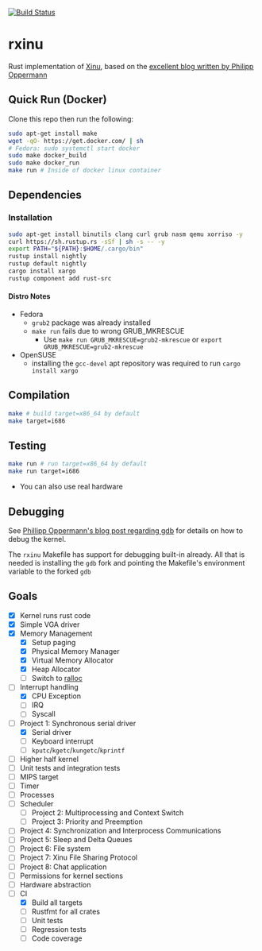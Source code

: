 [![Build Status](https://travis-ci.org/robert-w-gries/rxinu.svg?branch=master)](https://travis-ci.org/robert-w-gries/rxinu)

# rxinu
Rust implementation of [Xinu](https://github.com/xinu-os/xinu), based on the [excellent blog written by Philipp Oppermann](https://os.phil-opp.com/)

## Quick Run (Docker)

Clone this repo then run the following:

```bash
sudo apt-get install make
wget -qO- https://get.docker.com/ | sh
# Fedora: sudo systemctl start docker
sudo make docker_build
sudo make docker_run
make run # Inside of docker linux container
```

## Dependencies

### Installation

```bash
sudo apt-get install binutils clang curl grub nasm qemu xorriso -y
curl https://sh.rustup.rs -sSf | sh -s -- -y
export PATH="${PATH}:$HOME/.cargo/bin"
rustup install nightly
rustup default nightly
cargo install xargo
rustup component add rust-src
```

#### Distro Notes

* Fedora
  * `grub2` package was already installed
  * `make run` fails due to wrong GRUB_MKRESCUE
    * Use `make run GRUB_MKRESCUE=grub2-mkrescue` or `export GRUB_MKRESCUE=grub2-mkrescue`
* OpenSUSE
  * installing the `gcc-devel` apt repository was required to run `cargo install xargo`

## Compilation

```bash
make # build target=x86_64 by default
make target=i686
```

## Testing

```bash
make run # run target=x86_64 by default
make run target=i686
```

* You can also use real hardware

## Debugging

See [Phillipp Oppermann's blog post regarding gdb](https://os.phil-opp.com/set-up-gdb/) for details on how to debug the kernel.

The `rxinu` Makefile has support for debugging built-in already. All that is needed is installing the `gdb` fork and pointing the Makefile's environment variable to the forked `gdb`

## Goals

- [x] Kernel runs rust code
- [x] Simple VGA driver
- [x] Memory Management
  - [x] Setup paging
  - [x] Physical Memory Manager
  - [x] Virtual Memory Allocator
  - [x] Heap Allocator
  - [ ] Switch to [ralloc](https://github.com/redox-os/ralloc)
- [ ] Interrupt handling
  - [x] CPU Exception
  - [ ] IRQ
  - [ ] Syscall
- [ ] Project 1: Synchronous serial driver
  - [x] Serial driver
  - [ ] Keyboard interrupt
  - [ ] `kputc`/`kgetc`/`kungetc`/`kprintf`
- [ ] Higher half kernel
- [ ] Unit tests and integration tests
- [ ] MIPS target
- [ ] Timer
- [ ] Processes
- [ ] Scheduler
  - [ ] Project 2: Multiprocessing and Context Switch
  - [ ] Project 3: Priority and Preemption
- [ ] Project 4: Synchronization and Interprocess Communications
- [ ] Project 5: Sleep and Delta Queues
- [ ] Project 6: File system
- [ ] Project 7: Xinu File Sharing Protocol
- [ ] Project 8: Chat application
- [ ] Permissions for kernel sections
- [ ] Hardware abstraction
- [ ] CI
  - [x] Build all targets
  - [ ] Rustfmt for all crates
  - [ ] Unit tests
  - [ ] Regression tests
  - [ ] Code coverage
